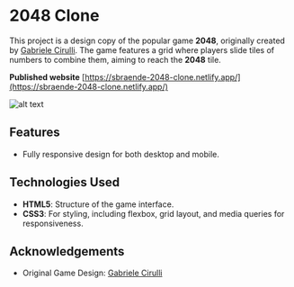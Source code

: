 # 2048 Clone

This project is a design copy of the popular game **2048**, originally created by [Gabriele Cirulli](https://play2048.co/). The game features a grid where players slide tiles of numbers to combine them, aiming to reach the **2048** tile.

**Published website** [https://sbraende-2048-clone.netlify.app/](https://sbraende-2048-clone.netlify.app/)

![alt text](src/assets/images/Screenshot.png)

## Features
- Fully responsive design for both desktop and mobile.

## Technologies Used
- **HTML5**: Structure of the game interface.
- **CSS3**: For styling, including flexbox, grid layout, and media queries for responsiveness.

## Acknowledgements
- Original Game Design: [Gabriele Cirulli](https://play2048.co/)
